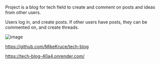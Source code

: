 Project is a blog for tech field to create and comment on posts and ideas from other users. 

Users log in, and create posts. If other users have posts, they can be commented on, and create threads. 

![image](https://github.com/MikeKruce/tech-blog/assets/160695510/f2c35ff5-f5e2-49e0-9978-a2dbe997b629)

https://github.com/MikeKruce/tech-blog

https://tech-blog-40a4.onrender.com/




